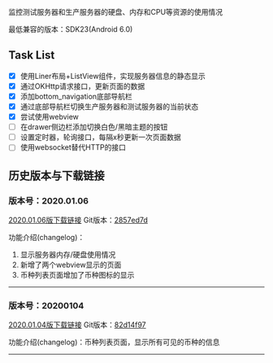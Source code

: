 监控测试服务器和生产服务器的硬盘、内存和CPU等资源的使用情况

最低兼容的版本：SDK23(Android 6.0)

## Task List

- [x] 使用Liner布局+ListView组件，实现服务器信息的静态显示
- [x] 通过OKHttp请求接口，更新页面的数据
- [x] 添加bottom_navigation底部导航栏
- [x] 通过底部导航栏切换生产服务器和测试服务器的当前状态
- [x] 尝试使用webview
- [ ] 在drawer侧边栏添加切换白色/黑暗主题的按钮
- [ ] 设置定时器，轮询接口，每隔x秒更新一次页面数据
- [ ] 使用websocket替代HTTP的接口

## 历史版本与下载链接

### 版本号：2020.01.06

[2020.01.06版下载链接](http://showmethemoney.hnengdata.com/image_after_2019_06/1987/monitor_2020.01.06.apk)
Git版本：[2857ed7d](https://github.com/cadae-exchange/android-server-monitor/commit/2857ed7d77e7106e728f1b3280304c1c2483eb51)


功能介绍(changelog)：

1. 显示服务器内存/硬盘使用情况
2. 新增了两个webview显示的页面
3. 币种列表页面增加了币种图标的显示

---

### 版本号：20200104

[2020.01.04版下载链接](http://showmethemoney.hnengdata.com/image_after_2019_06/1975/com.monitor.exchange_20200104.apk)
Git版本：[82d14f97](https://github.com/cadae-exchange/android-server-monitor/commit/82d14f975f5a00eec95bceb9fb83379af983b691)

功能介绍(changelog)：币种列表页面，显示所有可见的币种的信息

---
